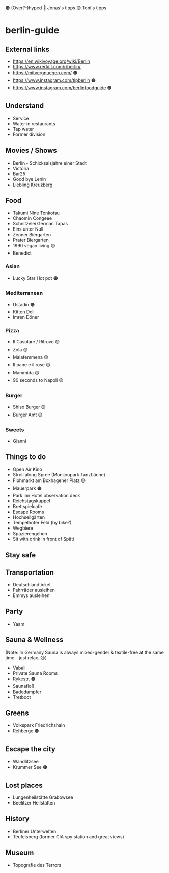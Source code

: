 🟠 (Over?-)hyped
🔵 Jonas's tipps
🟡 Toni's tipps

# berlin-guide

## External links

- https://en.wikivoyage.org/wiki/Berlin
- https://www.reddit.com/r/berlin/
- https://mitvergnuegen.com/ 🟠
- https://www.instagram.com/tipberlin 🟠
- https://www.instagram.com/berlinfoodguide 🟠

## Understand

- Service
- Water in restaurants
- Tap water
- Former division

## Movies / Shows

- Berlin - Schicksalsjahre einer Stadt
- Victoria
- Bar25
- Good bye Lenin
- Liebling Kreuzberg

## Food

- Takumi Nine Tonkotsu
- Chaomin Congeee
- Schnitzelei German Tapas
- Eins unter Null
- Zenner Biergarten
- Prater Biergarten
- 1990 vegan living 🟡
- Benedict

### Asian

- Lucky Star Hot pot 🟠

### Mediterranean

- Üstadin 🟠
- Kitten Deli
- Imren Döner

### Pizza

- Il Casolare / Ritrovo 🟡
- Zola 🟡
- Malafemmena 🟡
- Il pane e il rose 🟡
- Mammida 🟡
- 90 seconds to Napoli 🟡

### Burger

- Shiso Burger 🟡
- Burger Amt 🟡

### Sweets

- Gianni

## Things to do

- Open Air Kino
- Stroll along Spree (Monijoupark Tanzfläche)
- Flohmarkt am Boxhagener Platz 🟡
- Mauerpark 🟠
- Park inn Hotel observation deck
- Reichstagskuppel
- Brettspielcafe
- Escape Rooms
- Hochseilgärten
- Tempelhofer Feld (by bike?)
- Wegbiere
- Spazierengehen
- Sit with drink in front of Späti

## Stay safe

## Transportation

- Deutschlandticket
- Fahrräder ausleihen
- Emmys ausleihen

## Party

- Yaam

## Sauna & Wellness

(Note: In Germany Sauna is always mixed-gender & textile-free at the same time - just relax. 😆)

- Vabali
- Private Sauna Rooms
- Rykestr. 🟠
- Saunafloß
- Badedampfer
- Tretboot

## Greens

- Volkspark Friedrichshain
- Rehberge 🟠

## Escape the city

- Wandlitzsee
- Krummer See 🟠

## Lost places

- Lungenheilstätte Grabowsee
- Beelitzer Heilstätten

## History

- Berliner Unterwelten
- Teufelsberg (former CIA spy station and great views)

## Museum

- Topografie des Terrors

